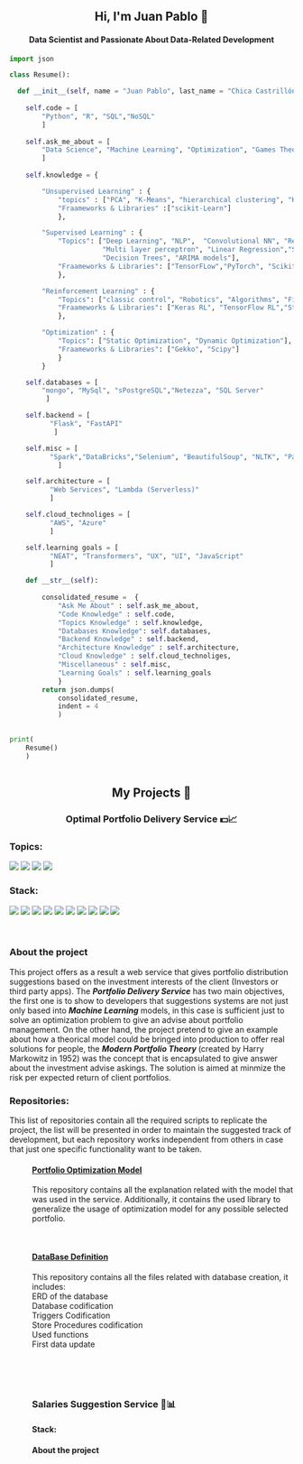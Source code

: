 
<div>
  <h2 align = "center" id = "heading" font-weight =  bold>Hi, I'm Juan Pablo 👋</h2>
  <h4 align="center" id="heading">Data Scientist and Passionate About Data-Related Development</h4>
</div>


```Python
import json

class Resume():

  def __init__(self, name = "Juan Pablo", last_name = "Chica Castrillón"):
  
    self.code = [
        "Python", "R", "SQL","NoSQL"
        ]
    
    self.ask_me_about = [
        "Data Science", "Machine Learning", "Optimization", "Games Theory"
        ] 
    
    self.knowledge = {

        "Unsupervised Learning" : {
            "topics" : ["PCA", "K-Means", "hierarchical clustering", "KNN"],
            "Fraameworks & Libraries" :["scikit-Learn"]
            },

        "Supervised Learning" : {
            "Topics": ["Deep Learning", "NLP",  "Convolutional NN", "Recurrent NN", "LSTM NN",
                       "Multi layer perceptron", "Linear Regression","Support vector machine",
                       "Decision Trees", "ARIMA models"],
            "Fraameworks & Libraries": ["TensorFLow","PyTorch", "Scikit-Learn","Keras","statsmodels"]
            },

        "Reinforcement Learning" : {
            "Topics": ["classic control", "Robotics", "Algorithms", "Finance"],
            "Fraameworks & Libraries": ["Keras RL", "TensorFlow RL","Stable-baselines"]
            },

        "Optimization" : {
            "Topics": ["Static Optimization", "Dynamic Optimization"],
            "Fraameworks & Libraries": ["Gekko", "Scipy"]
            }
        }

    self.databases = [
        "mongo", "MySql", "sPostgreSQL","Netezza", "SQL Server"
         ]

    self.backend = [
          "Flask", "FastAPI"
           ]

    self.misc = [
          "Spark","DataBricks","Selenium", "BeautifulSoup", "NLTK", "Pandas", "Numpy", "SqlAlchemy", "DASH" 
            ]

    self.architecture = [
          "Web Services", "Lambda (Serverless)"
          ]

    self.cloud_technoliges = [
          "AWS", "Azure"
          ]

    self.learning goals = [
          "NEAT", "Transformers", "UX", "UI", "JavaScript"
          ]

    def __str__(self):
        
        consolidated_resume =  {
            "Ask Me About" : self.ask_me_about,
            "Code Knowledge" : self.code,
            "Topics Knowledge" : self.knowledge,
            "Databases Knowledge": self.databases,
            "Backend Knowledge" : self.backend,
            "Architecture Knowledge" : self.architecture,
            "Cloud Knowledge" : self.cloud_technoliges,
            "Miscellaneous" : self.misc,
            "Learning Goals" : self.learning_goals
            }
        return json.dumps(
            consolidated_resume,
            indent = 4
            )
           

print(
    Resume()
    )
 
```

<h2 align = "center" font-weight =  bold> My Projects 💬 </h2>


<h3 font-weight =  bold align = "center"> Optimal Portfolio Delivery Service  💵📈 </h3>
<h3 font-weight =  bold> Topics: </h3>
<p>
  <span>
    <span style = "pading : 2px; display: inline;">
      <img src="https://img.shields.io/badge/-Optimization-black" />
    </span>
    <span style = "pading : 2px; display: inline;">
      <img src="https://img.shields.io/badge/-Financial Markets-critical" />
    </span>    
    <span style = "pading : 2px; display: inline;">
      <img src="https://img.shields.io/badge/-Web Service-success" />
    </span>
    <span style = "pading : 2px; display: inline;">
      <img src="https://img.shields.io/badge/-Time Series-informational" />
    </span>

  </span>
</p>

<h3 font-weight =  bold> Stack: </h3>
<p>
  <span>
    <span style = "pading : 2px; display: inline;">
      <img src="https://img.shields.io/badge/-Python-yellow" />
    </span>
    <span style = "pading : 2px; display: inline;">
      <img src="https://img.shields.io/badge/-MySQL-blue"/>
    </span>
    <span style = "pading : 2px; display: inline;">
      <img src="https://img.shields.io/badge/-FastAPI-brightgreen" />
    </span>
    <span style = "pading : 2px; display: inline;">
      <img src="https://img.shields.io/badge/-SQLAlchemy-red"/>
    </span>
    <span style = "pading : 2px; display: inline;">
      <img src="https://img.shields.io/badge/-Pandas-blueviolet"/>
    </span>
    <span style = "pading : 2px; display: inline;">
      <img src="https://img.shields.io/badge/-Numpy-ff69b4"/>
    </span>
    <span style = "pading : 2px; display: inline;">
      <img src="https://img.shields.io/badge/-Scipy-yellowgreen"/>
    </span>
    <span style = "pading : 2px; display: inline;">
      <img src="https://img.shields.io/badge/-Yahoo Finance API-430297"/>
    </span>
    <span style = "pading : 2px; display: inline;">
      <img src="https://img.shields.io/badge/-Selenium-AAAAAA"/>
    </span>
    <span style = "pading : 2px; display: inline;">
      <img src="https://img.shields.io/badge/-BeautifulSoup-green"/>
    </span>
  </span>
</p>
<br>
<h3 font-weight =  bold> About the project </h3>
<span>
  This project offers as a result a web service that gives portfolio distribution suggestions based on the investment interests of the client (Investors or third party 
  apps). The <b><i>Portfolio Delivery Service</i></b> has two main objectives, the first one is to show to developers that suggestions systems are not just only based into 
  <b><i>Machine Learning</i></b> models, in this case is sufficient just to solve an optimization problem to give an advise about portfolio management. On the other hand, the 
  project pretend to give an example about how a theorical model could be bringed into production to offer real solutions for people, the <b><i>Modern Portfolio Theory</i>
  </b> (created by Harry Markowitz in 1952) was the concept that is encapsulated to give answer about the investment advise askings. The solution is aimed at minmize the risk 
  per expected return of client portfolios.
</span>
 
<h3 font-weight =  bold> Repositories: </h3>
<span>
  This list of repositories contain all the required scripts to replicate the project, the list will be presented in order to maintain the suggested track of development, but 
  each repository works independent from others in case that just one specific functionality want to be taken.
</span>
<br>
<span  style = "display: inline-block; margin-left: 40px;">
  <h4 font-weight = bold> 
    <a href = https://github.com/JuanPChicaC/Optimization/tree/main/Static%20Optimization/Portfolio%20Optimization%20Model#portfolio-optimization-model-folder>
      Portfolio Optimization Model
    </a>
  </h4>
  <p>
    This repository contains all the explanation related with the model that was used in the service. Additionally, it contains the used library to generalize the usage of 
    optimization model for any possible selected portfolio. 
  </p>
<span>
<br>
<span>
  <h4 font-weight = bold> 
    <a href = https://github.com/JuanPChicaC/Optimization/tree/main/Static%20Optimization/Portfolio%20Optimization%20Model#portfolio-optimization-model-folder>
      DataBase Definition
    </a>
  </h4>
  <p>
    This repository contains all the files related with database creation, it includes:<br> 
    <span></span>
        ERD of the database<br>
    <space>Database codification<br>
    <space>Triggers Codification<br>
    <space>Store Procedures codification<br>
    <space>Used functions<br>
    <space>First data update
  </p>
<span>

  
  
  
<br>
<br>
<br>
<h3 font-weight =  bold> Salaries Suggestion Service 💼📊 </h3>
<h4 font-weight =  bold> Stack: </h4>

<h4 font-weight =  bold> About the project </h4>




<!--
**JuanPChicaC/JuanPChicaC** is a ✨ _special_ ✨ repository because its `README.md` (this file) appears on your GitHub profile.

Here are some ideas to get you started:

- 🔭 I’m currently working on ...
- 🌱 I’m currently learning ...
- 👯 I’m looking to collaborate on ...
- 🤔 I’m looking for help with ...
- 💬 Ask me about ...
- 📫 How to reach me: ...
- 😄 Pronouns: ...
- ⚡ Fun fact: ...
-->

